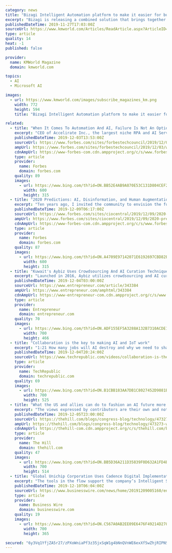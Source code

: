```yaml
---
category: news
title: "Bizagi Intelligent Automation platform to make it easier for business and IT to collaborate"
excerpt: "Bizagi is releasing a combined solution that brings together process automation tools, artificial intelligence, and cognitive services in a cloud native platform for the enterprise. In addition, customers are able to use Bizagi’s Studio Collaboration Services for free from the Microsoft Azure Marketplace to model, build, and run intelligent ..."
publishedDateTime: 2019-11-27T17:03:00Z
sourceUrl: https://www.kmworld.com/Articles/ReadArticle.aspx?ArticleID=135468
type: article
quality: 14
heat: -1
published: false

provider:
  name: KMWorld Magazine
  domain: kmworld.com

topics:
  - AI
  - Microsoft AI

images:
  - url: https://www.kmworld.com/images/subscribe_magazines_km.png
    width: 772
    height: 594
    title: "Bizagi Intelligent Automation platform to make it easier for business and IT to collaborate"

related:
  - title: "When It Comes To Automation And AI, Failure Is Not An Option"
    excerpt: "CEO of Accelirate Inc., the largest niche RPA and AI Service organization in the United States. Share to facebook Share to twitter Share to linkedin At my previous company, we grew from 10 employees to over 1,000 in five years. The growth put a strain on our small business accounting system, since it was not designed for larger organizations."
    publishedDateTime: 2019-12-03T13:53:00Z
    sourceUrl: https://www.forbes.com/sites/forbestechcouncil/2019/12/03/when-it-comes-to-automation-and-ai-failure-is-not-an-option/
    ampUrl: https://www.forbes.com/sites/forbestechcouncil/2019/12/03/when-it-comes-to-automation-and-ai-failure-is-not-an-option/amp/
    cdnAmpUrl: https://www-forbes-com.cdn.ampproject.org/c/s/www.forbes.com/sites/forbestechcouncil/2019/12/03/when-it-comes-to-automation-and-ai-failure-is-not-an-option/amp/
    type: article
    provider:
      name: Forbes
      domain: forbes.com
    quality: 89
    images:
      - url: https://www.bing.com/th?id=ON.BB52E4AB9A870E53C131D804CEF2CAA2
        width: 600
        height: 315
  - title: "2020 Predictions: AI, Disinformation, and Human Augmentation"
    excerpt: "Ten years ago, I invited the community to envision the future of Data, AI and Analytics (I called it then:“BI 2020”). From the Museum of Information in Paris, I asked: what could the world of AI, Data and Analytics look like by 2020?! Many predicted the advent of natural interfaces like search and voice for analysis. Conversational AI or ..."
    publishedDateTime: 2019-12-09T06:17:00Z
    sourceUrl: https://www.forbes.com/sites/ciocentral/2019/12/09/2020-predictions-ai-disinformation-and-human-augmentation/
    ampUrl: https://www.forbes.com/sites/ciocentral/2019/12/09/2020-predictions-ai-disinformation-and-human-augmentation/amp/
    cdnAmpUrl: https://www-forbes-com.cdn.ampproject.org/c/s/www.forbes.com/sites/ciocentral/2019/12/09/2020-predictions-ai-disinformation-and-human-augmentation/amp/
    type: article
    provider:
      name: Forbes
      domain: forbes.com
    quality: 87
    images:
      - url: https://www.bing.com/th?id=ON.A4709E97142071E6192697CBD82E1C87
        width: 600
        height: 315
  - title: "Kuwait's Aybiz Uses Crowdsourcing And AI Curation Techniques To Give You The Best Recommendations In MENA"
    excerpt: "Launched in 2016, Aybiz utilizes crowdsourcing and AI curation techniques to provide an interactive local business search engine that will allow users to easily explore the largest list of places to go in Kuwait and soon across the region. Its founding team consists of Mohammad AlEisa, Chief Executive Officer, Talal AlMousherji, Chief Operating ..."
    publishedDateTime: 2019-12-04T03:00:00Z
    sourceUrl: https://www.entrepreneur.com/article/343384
    ampUrl: https://www.entrepreneur.com/amphtml/343384
    cdnAmpUrl: https://www-entrepreneur-com.cdn.ampproject.org/c/s/www.entrepreneur.com/amphtml/343384
    type: article
    provider:
      name: Entrepreneur
      domain: entrepreneur.com
    quality: 70
    images:
      - url: https://www.bing.com/th?id=ON.ADF155EF5A3288A132B7310ACDE1AADC
        width: 700
        height: 466
  - title: "Collaboration is the key to making AI and IoT work"
    excerpt: "1:21 How many jobs will AI destroy and why we need to share the spoils 1:39 Special report: Blockchain in business: Where are we now, and predictions for the next decade Microsoft Ignite 2019: Azure Arc, HoloLens 2, Edge, Quantum and Teams Year-round IT budget template Digital Transformation ebook: Guide to becoming a digital transformation ..."
    publishedDateTime: 2019-12-04T20:24:00Z
    sourceUrl: https://www.techrepublic.com/videos/collaboration-is-the-key-to-making-ai-and-iot-work/
    type: article
    provider:
      name: TechRepublic
      domain: techrepublic.com
    quality: 69
    images:
      - url: https://www.bing.com/th?id=ON.B1CBB183AA7DB1C8027452D9881B99BB
        width: 700
        height: 525
  - title: "What the US and allies can do to fashion an AI future more consistent with shared interests"
    excerpt: "The views expressed by contributors are their own and not the view of The Hill Congress asked us to serve on a bipartisan commission of tech leaders, scientists, and national security professionals to explore the relationship between artificial intelligence (AI) and national security. Our work is not complete, but our initial assessment is ..."
    publishedDateTime: 2019-12-05T23:00:00Z
    sourceUrl: https://thehill.com/blogs/congress-blog/technology/473273-what-the-us-and-allies-can-do-to-fashion-an-ai-future-more
    ampUrl: https://thehill.com/blogs/congress-blog/technology/473273-what-the-us-and-allies-can-do-to-fashion-an-ai-future-more?amp
    cdnAmpUrl: https://thehill-com.cdn.ampproject.org/c/s/thehill.com/blogs/congress-blog/technology/473273-what-the-us-and-allies-can-do-to-fashion-an-ai-future-more?amp
    type: article
    provider:
      name: The Hill
      domain: thehill.com
    quality: 47
    images:
      - url: https://www.bing.com/th?id=ON.BB5D36A211D35839F0D632A1FD4B3BD3
        width: 700
        height: 514
  - title: "Global Unichip Corporation Uses Cadence Digital Implementation and Signoff Flow to Deliver Advanced-Node Designs for AI and HPC Applications"
    excerpt: "The tools in the flow support the company’s Intelligent System Design ™ strategy, enabling advanced-node system-on-chip (SoC) design excellence for AI and HPC applications. About Cadence Cadence enables electronic systems and semiconductor companies to create the innovative end products that are transforming the way people live, work and play."
    publishedDateTime: 2019-12-10T06:04:00Z
    sourceUrl: https://www.businesswire.com/news/home/20191209005160/en/Global-Unichip-Corporation-Cadence-Digital-Implementation-Signoff
    type: article
    provider:
      name: Business Wire
      domain: businesswire.com
    quality: 19
    images:
      - url: https://www.bing.com/th?id=ON.C567A0AB2EE09E6476F49214D278D4A2
        width: 700
        height: 365

secured: "6y3Vq1YfjZA5r27/zPXoWniaPf3z35jxSqW1g4bNnQVnWE6exXf5wZhjRIPNSF706Ir8GwVgJMsxTUAARtdmYLDr/RThNXthoXGRDE4FlBASPt2bOLjnhxXEwt/9f8hclc3Wr36M0Va3nPy9mlwzLGOEwhuS7hG8XnaLEJSoGaD94jzKSiEbLrr1Uqc814ixxbPcKaeA7EHX/Pqjcx7QxdaLGXtFUIdyxpHaRvhJ3X3xMoYTFyqpzEauN11hfNinwfnZ17wncoXCEBMgAwLcoA==;4F+2n5RShEBbBZdLHgf4gg=="
---
```


